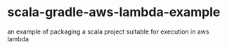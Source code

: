 # scala-gradle-aws-lambda-example
an example of packaging a scala project suitable for execution in aws lambda
